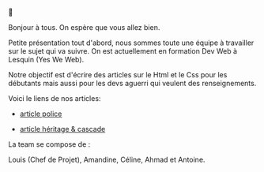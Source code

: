 :wave:

Bonjour à tous. On espère que vous allez bien.

Petite présentation tout d'abord, nous sommes toute une équipe à travailler sur le sujet qui va suivre. On est actuellement en formation Dev Web à Lesquin (Yes We Web).

Notre objectif est d'écrire des articles sur le Html et le Css pour les débutants mais aussi pour les devs aguerri qui veulent des renseignements.

Voici le liens de nos articles:

* [article police](Article_CSS/article_police.md)

* [article héritage & cascade](Article_CSS/article_héritage&cascade.md)



La team se compose de :

Louis (Chef de Projet), Amandine, Céline, Ahmad et Antoine.

